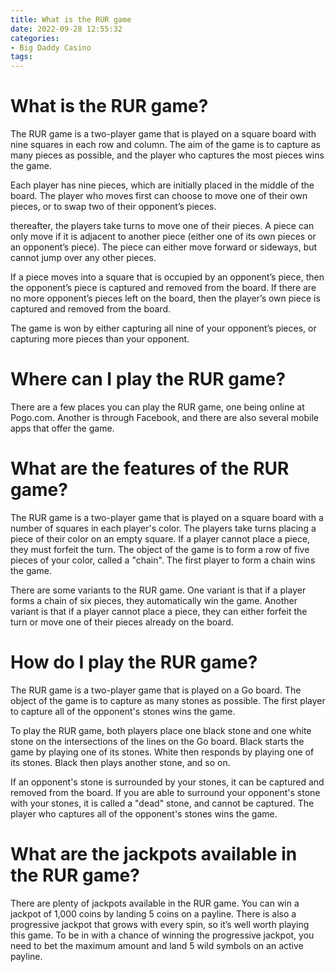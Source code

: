 ```yaml
---
title: What is the RUR game
date: 2022-09-28 12:55:32
categories:
- Big Daddy Casino
tags:
---
```



#  What is the RUR game?

The RUR game is a two-player game that is played on a square board with nine squares in each row and column. The aim of the game is to capture as many pieces as possible, and the player who captures the most pieces wins the game.

Each player has nine pieces, which are initially placed in the middle of the board. The player who moves first can choose to move one of their own pieces, or to swap two of their opponent’s pieces.

 thereafter, the players take turns to move one of their pieces. A piece can only move if it is adjacent to another piece (either one of its own pieces or an opponent’s piece). The piece can either move forward or sideways, but cannot jump over any other pieces.

If a piece moves into a square that is occupied by an opponent’s piece, then the opponent’s piece is captured and removed from the board. If there are no more opponent’s pieces left on the board, then the player’s own piece is captured and removed from the board.

The game is won by either capturing all nine of your opponent’s pieces, or capturing more pieces than your opponent.

#  Where can I play the RUR game?

There are a few places you can play the RUR game, one being online at Pogo.com. Another is through Facebook, and there are also several mobile apps that offer the game.

#  What are the features of the RUR game?

The RUR game is a two-player game that is played on a square board with a number of squares in each player's color. The players take turns placing a piece of their color on an empty square. If a player cannot place a piece, they must forfeit the turn. The object of the game is to form a row of five pieces of your color, called a "chain". The first player to form a chain wins the game.

There are some variants to the RUR game. One variant is that if a player forms a chain of six pieces, they automatically win the game. Another variant is that if a player cannot place a piece, they can either forfeit the turn or move one of their pieces already on the board.

#  How do I play the RUR game?

The RUR game is a two-player game that is played on a Go board. The object of the game is to capture as many stones as possible. The first player to capture all of the opponent's stones wins the game.

To play the RUR game, both players place one black stone and one white stone on the intersections of the lines on the Go board. Black starts the game by playing one of its stones. White then responds by playing one of its stones. Black then plays another stone, and so on.

If an opponent's stone is surrounded by your stones, it can be captured and removed from the board. If you are able to surround your opponent's stone with your stones, it is called a "dead" stone, and cannot be captured. The player who captures all of the opponent's stones wins the game.

#  What are the jackpots available in the RUR game?

There are plenty of jackpots available in the RUR game. You can win a jackpot of 1,000 coins by landing 5 coins on a payline. There is also a progressive jackpot that grows with every spin, so it’s well worth playing this game. To be in with a chance of winning the progressive jackpot, you need to bet the maximum amount and land 5 wild symbols on an active payline.
